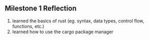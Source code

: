 ## Milestone 1 Reflection
1. learned the basics of rust (eg. syntax, data types, control flow, functions, etc.)
2. learned how to use the cargo package manager
